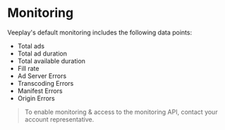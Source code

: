 # Monitoring

Veeplay's default monitoring includes the following data points:

- Total ads
- Total ad duration
- Total available duration
- Fill rate
- Ad Server Errors
- Transcoding Errors
- Manifest Errors
- Origin Errors

> To enable monitoring & access to the monitoring API, contact your account representative.